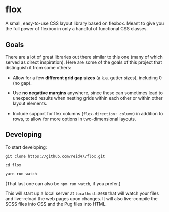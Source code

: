 # flox

A small, easy-to-use CSS layout library based on flexbox. Meant to give you the full power of flexbox in only a handful of functional CSS classes.

## Goals

There are a lot of great libraries out there similar to this one (many of which served as direct inspiration). Here are some of the goals of this project that distinguish it from some others:

- Allow for a few **different grid gap sizes** (a.k.a. gutter sizes), including 0 (no gap).

- Use **no negative margins** anywhere, since these can sometimes lead to unexpected results when nesting grids within each other or within other layout elements.

- Include support for flex columns (`flex-direction: column`) in addition to rows, to allow for more options in two-dimensional layouts.

## Developing

To start developing:

```
git clone https://github.com/reid47/flox.git

cd flox

yarn run watch
```

(That last one can also be `npm run watch`, if you prefer.)

This will start up a local server at `localhost:8080` that will watch
your files and live-reload the web pages upon changes. It will also
live-compile the SCSS files into CSS and the Pug files into HTML.

